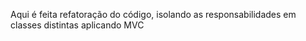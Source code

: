 Aqui é feita refatoração do código, isolando as responsabilidades em classes distintas aplicando MVC
